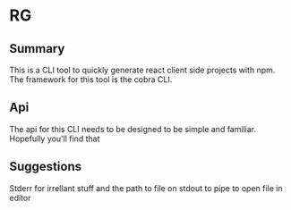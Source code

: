 # RG

## Summary
This is a CLI tool to quickly generate react client side projects with npm. The framework for this tool is the cobra CLI.

## Api
The api for this CLI needs to be designed to be simple and familiar. Hopefully you'll find that

## Suggestions
Stderr for irrellant stuff and the path to file on stdout to pipe to open file in editor    